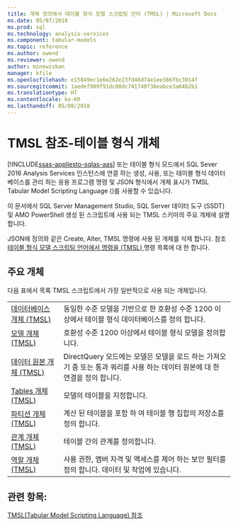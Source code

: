 ```yaml
---
title: 개체 정의에서 테이블 형식 모델 스크립팅 언어 (TMSL) | Microsoft Docs
ms.date: 05/07/2018
ms.prod: sql
ms.technology: analysis-services
ms.component: tabular-models
ms.topic: reference
ms.author: owend
ms.reviewer: owend
author: minewiskan
manager: kfile
ms.openlocfilehash: e15849ec1e6e262e23fd46d74e1ee366fbc3914f
ms.sourcegitcommit: 1aedef909f91dc88dc741748f36eabce3a04b2b1
ms.translationtype: HT
ms.contentlocale: ko-KR
ms.lasthandoff: 05/08/2018
---
```

# <a name="tmsl-reference---tabular-objects"></a>TMSL 참조-테이블 형식 개체
[!INCLUDE[ssas-appliesto-sqlas-aas](../../includes/ssas-appliesto-sqlas-aas.md)]
  또는 테이블 형식 모드에서 SQL Sever 2016 Analysis Services 인스턴스에 연결 하는 생성, 사용, 또는 테이블 형식 데이터베이스를 관리 하는 응용 프로그램 명령 및 JSON 형식에서 개체 표시가 TMSL Tabular Model Scripting Language ()를 사용할 수 있습니다.  
  
 이 문서에서 SQL Server Management Studio, SQL Server 데이터 도구 (SSDT) 및 AMO PowerShell 생성 된 스크립트에 사용 되는 TMSL 스키마의 주요 개체에 설명 합니다.  
  
 JSON에 정의와 같은 Create, Alter, TMSL 명령에 사용 된 개체를 삭제 합니다. 참조 [테이블 형식 모델 스크립팅 언어에서 명령을 &#40;TMSL&#41; ](../../analysis-services/tabular-models-scripting-language-commands/tmsl-reference-commands.md) 명령 목록에 대 한 합니다.  
  
## <a name="main-objects"></a>주요 개체  
 다음 표에서 목록 TMSL 스크립트에서 가장 일반적으로 사용 되는 개체입니다.  
  
|||  
|-|-|  
|[데이터베이스 개체 &#40;TMSL&#41;](../../analysis-services/tabular-models-scripting-language-objects/database-object-tmsl.md)|동일한 수준 모델을 기반으로 한 호환성 수준 1200 이상에서 테이블 형식 데이터베이스를 정의 합니다.|  
|[모델 개체 &#40;TMSL&#41;](../../analysis-services/tabular-models-scripting-language-objects/model-object-tmsl.md)|호환성 수준 1200 이상에서 테이블 형식 모델을 정의합니다.|  
|[데이터 원본 개체 &#40;TMSL&#41;](../../analysis-services/tabular-models-scripting-language-objects/datasources-object-tmsl.md)|DirectQuery 모드에는 모델은 모델을 로드 하는 가져오기 중 또는 통과 쿼리를 사용 하는 데이터 원본에 대 한 연결을 정의 합니다.|  
|[Tables 개체 &#40;TMSL&#41;](../../analysis-services/tabular-models-scripting-language-objects/tables-object-tmsl.md)|모델의 테이블을 지정합니다.|  
|[파티션 개체 &#40;TMSL&#41;](../../analysis-services/tabular-models-scripting-language-objects/partitions-object-tmsl.md)|계산 된 테이블을 포함 하 여 테이블 행 집합의 저장소를 정의 합니다.|  
|[관계 개체 &#40;TMSL&#41;](../../analysis-services/tabular-models-scripting-language-objects/relationships-object-tmsl.md)|테이블 간의 관계를 정의합니다.|  
|[역할 개체 &#40;TMSL&#41;](../../analysis-services/tabular-models-scripting-language-objects/roles-object-tmsl.md)|사용 권한, 멤버 자격 및 액세스를 제어 하는 보안 필터를 정의 합니다. 데이터 및 작업에 있습니다.|  
  
## <a name="see-also"></a>관련 항목:  
 [TMSL&#40;Tabular Model Scripting Language&#41; 참조](../../analysis-services/tabular-model-scripting-language-tmsl-reference.md)  
  
  
